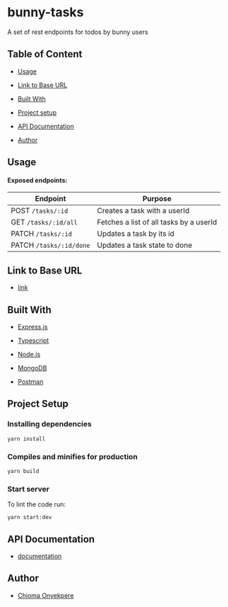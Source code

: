 # bunny-tasks
A set of rest endpoints for todos by bunny users


## Table of Content

 * [Usage](#usage)

 * [Link to Base URL](#link-to-base-url)

 * [Built With](#built-with)
 
 * [Project setup](#project-setup)

 * [API Documentation](#api-documentation)
 
 * [Author](#author)
## Usage
#### Exposed endpoints:
| Endpoint                                         | Purpose                                                             |
|--------------------------------------------------|---------------------------------------------------------------------|
| POST `/tasks/:id`                                | Creates a task with a userId                                        |
| GET `/tasks/:id/all`                             | Fetches a list of all tasks by a userId                             |
| PATCH `/tasks/:id`                               | Updates a task by its id                                            |
| PATCH `/tasks/:id/done`                          | Updates a task state to done                                        |

## Link to Base URL
 * [link]()


## Built With
 * [Express.js](https://expressjs.com/)

 * [Typescript](https://www.typescriptlang.org/)

 * [Node.js](https://nodejs.org/en/)

 * [MongoDB](https://www.mongodb.com/)

 * [Postman](https://www.postman.com/)


## Project Setup
### Installing dependencies
```
yarn install
```
### Compiles and minifies for production
```
yarn build
```

### Start server
To lint the code run:

```
yarn start:dev
```

## API Documentation
*  [documentation](https://www.getpostman.com/collections/01c954f64112385eddfd)

## Author
*  [Chioma Onyekpere](https://www.linkedin.com/in/chioma-onyekpere)